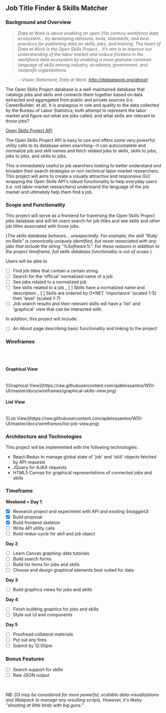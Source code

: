 ## Job Title Finder & Skills Matcher

### Background and Overview

> _Data at Work is about enabling an open 21st century workforce data
> ecosystem... by developing datasets, tools, standards, and best practices for
> publishing data on skills, jobs, and training. The heart of Data at Work is
> the Open Skills Project... It’s aim is to improve our understanding of the
> labor market and reduce frictions in the workforce data ecosystem by enabling
> a more granular common language of skills among industry, academia,
> government, and nonprofit organizations._

> --<cite>Vision Statement, Data at Work. http://dataatwork.org/about/</cite>

The Open Skills Project database is a well-maintained database that catalogs
jobs and skills and connects them together based on data extracted and
aggregated from public and private sources (i.e. CareerBuilder, et al). It is
analagous in role and quality to the data collected by the Bureau of Labor
Statistics; both attempt to represent the labor market and figure out what are
jobs called, and what skills are relevant to those jobs?

[Open Skills Project API](http://api.dataatwork.org/v1/spec/)

The Open Skills Project API is easy to use and offers some very powerful utility
calls to its database when searching--it can autocomplete and normalize job and
skill names and fetch related jobs to skills, skills to jobs, jobs to jobs, and
skills to jobs.

This is immediately useful to job searchers looking to better understand and
broaden their search strategies or non-technical labor-market researchers. This
project will aims to create a visually attractive and responsive GUI wrapping
the Open Skills API's robust functionality to help everyday users (i.e. not
labor-market researchers) understand the language of the job market and
ultimately help them find a job.

### Scope and Functionality

This project will serve as a frontend for traversing the Open Skills Project
jobs database and will let users search for job titles and see skills and other
job titles associated with those jobs.

(_The skills database behaves... unexpectedly. For example, the skill "Ruby on
Rails" is canonically uniquely identified, but never associated with any jobs
that include the string "%Software%". For these reasons in addition to the
project timeframe, full skills database functionality is out of scope._)

Users will be able to

* [ ] Find job titles that contain a certain string
* [ ] Search for the 'official' normalized name of a job
* [ ] See jobs related to a normalized job
* [ ] See skills related to a job _ [ ] Skills have a normalized name and
      description _ [ ] Skills are ordered by O\*NET 'importance' (scaled 1-5)
      then 'level' (scaled 1-7)
* [ ] Job search results and their relevant skills will have a 'list' and
      'graphical' view that can be interacted with

In addition, this project will include:

* [ ] An About page describing basic functionality and linking to the project

### Wireframes

<br><br>

#### Graphical View

<br>
![Graphical View](https://raw.githubusercontent.com/ajdelossantos/WDI-UI/master/docs/wireframes/graphical-skills-view.png)
<br>

#### List View

<br>
![List View](https://raw.githubusercontent.com/ajdelossantos/WDI-UI/master/docs/wireframes/list-job-view.png)
<br>

### Architecture and Technologies

This project will be implemented with the following technologies:

* React-Redux to manage global state of 'job' and 'skill' objects fetched by API
  requests
* JQuery for AJAX requests
* HTML5 Canvas for graphical representations of connected jobs and skills

### Timeframe

**Weekend + Day 1**:

* [x] Research project and experiment with API and existing SwaggerUI
* [x] Build proposal
* [x] Build frontend skeleton
* [ ] Write API utility calls
* [ ] Build redux-cycle for skill and job object

**Day 2**:

* [ ] Learn Canvas graphing-data tutorials
* [ ] Build search forms
* [ ] Build list items for jobs and skills
* [ ] Choose and design graphical elements best suited for data

**Day 3**:

* [ ] Build graphics views for jobs and skills

**Day 4**:

* [ ] Finish building graphics for jobs and skills
* [ ] Style out UI and components

**Day 5**

* [ ] Proofread collateral materials
* [ ] Put out any fires
* [ ] Submit by 12:00pm

### Bonus Features

* [ ] Search support for skills
* [ ] Raw JSON output

<br>

_NB: D3 may be considered for more powerful, scalable data-visualizations and
Webpack to manage any resulting scripts. However, it's likeky "shooting at
little birds with big guns."_
